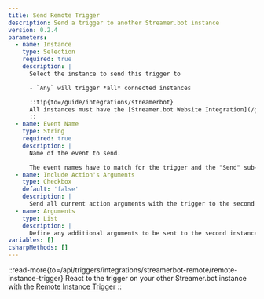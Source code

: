 ```yaml
---
title: Send Remote Trigger
description: Send a trigger to another Streamer.bot instance
version: 0.2.4
parameters:
  - name: Instance
    type: Selection
    required: true
    description: |
      Select the instance to send this trigger to

      - `Any` will trigger *all* connected instances

      ::tip{to=/guide/integrations/streamerbot}
      All instances must have the [Streamer.bot Website Integration](/guide/integrations/streamerbot) configured and enabled
      ::
  - name: Event Name
    type: String
    required: true
    description: |
      Name of the event to send.

      The event names have to match for the trigger and the "Send" sub-action on the other instance
  - name: Include Action's Arguments
    type: Checkbox
    default: 'false'
    description: |
      Send all current action arguments with the trigger to the second instance
  - name: Arguments
    type: List
    description: |
      Define any additional arguments to be sent to the second instance
variables: []
csharpMethods: []
---
```


::read-more{to=/api/triggers/integrations/streamerbot-remote/remote-instance-trigger}
React to the trigger on your other Streamer.bot instance with the [Remote Instance Trigger](/api/triggers/integrations/streamerbot-remote/remote-instance-trigger)
::